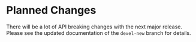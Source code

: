 <!-- SPDX-FileCopyrightText: 2022 geisserml <geisserml@gmail.com> -->
<!-- SPDX-License-Identifier: CC-BY-4.0 -->

# Planned Changes

<!-- Currently, no API breaking changes are planned. -->

There will be a lot of API breaking changes with the next major release.
Please see the updated documentation of the `devel-new` branch for details.
